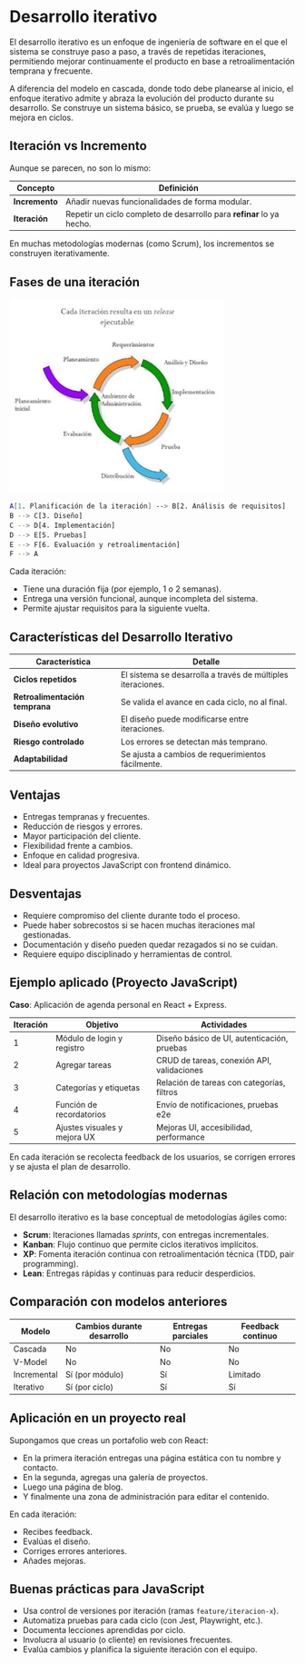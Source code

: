 # **Desarrollo iterativo**

El desarrollo iterativo es un enfoque de ingeniería de software en el que el sistema se construye paso a paso, a través de repetidas iteraciones, permitiendo mejorar continuamente el producto en base a retroalimentación temprana y frecuente.

A diferencia del modelo en cascada, donde todo debe planearse al inicio, el enfoque iterativo admite y abraza la evolución del producto durante su desarrollo.
Se construye un sistema básico, se prueba, se evalúa y luego se mejora en ciclos.



## Iteración vs Incremento

Aunque se parecen, no son lo mismo:

| Concepto       | Definición                                                            |
| -------------- | --------------------------------------------------------------------- |
| **Incremento** | Añadir nuevas funcionalidades de forma modular.                       |
| **Iteración**  | Repetir un ciclo completo de desarrollo para **refinar** lo ya hecho. |

En muchas metodologías modernas (como Scrum), los incrementos se construyen iterativamente.



## Fases de una iteración

![Fases de una iteración | 720](./imagenes/desarrollo_iterativo.jpg)

```bash
A[1. Planificación de la iteración] --> B[2. Análisis de requisitos]
B --> C[3. Diseño]
C --> D[4. Implementación]
D --> E[5. Pruebas]
E --> F[6. Evaluación y retroalimentación]
F --> A
```
Cada iteración:
- Tiene una duración fija (por ejemplo, 1 o 2 semanas).
- Entrega una versión funcional, aunque incompleta del sistema.
- Permite ajustar requisitos para la siguiente vuelta.



## Características del Desarrollo Iterativo

| Característica                 | Detalle                                                     |
| ------------------------------ | ----------------------------------------------------------- |
| **Ciclos repetidos**           | El sistema se desarrolla a través de múltiples iteraciones. |
| **Retroalimentación temprana** | Se valida el avance en cada ciclo, no al final.             |
| **Diseño evolutivo**           | El diseño puede modificarse entre iteraciones.              |
| **Riesgo controlado**          | Los errores se detectan más temprano.                       |
| **Adaptabilidad**              | Se ajusta a cambios de requerimientos fácilmente.           |



## Ventajas

* Entregas tempranas y frecuentes.  
* Reducción de riesgos y errores.  
* Mayor participación del cliente.  
* Flexibilidad frente a cambios.  
* Enfoque en calidad progresiva.  
* Ideal para proyectos JavaScript con frontend dinámico.



## Desventajas

* Requiere compromiso del cliente durante todo el proceso.  
* Puede haber sobrecostos si se hacen muchas iteraciones mal gestionadas.  
* Documentación y diseño pueden quedar rezagados si no se cuidan.  
* Requiere equipo disciplinado y herramientas de control.



## Ejemplo aplicado (Proyecto JavaScript)

**Caso**: Aplicación de agenda personal en React + Express.

| Iteración | Objetivo                     | Actividades                                 |
| --------- | ---------------------------- | ------------------------------------------- |
| 1         | Módulo de login y registro   | Diseño básico de UI, autenticación, pruebas |
| 2         | Agregar tareas               | CRUD de tareas, conexión API, validaciones  |
| 3         | Categorías y etiquetas       | Relación de tareas con categorías, filtros  |
| 4         | Función de recordatorios     | Envío de notificaciones, pruebas e2e        |
| 5         | Ajustes visuales y mejora UX | Mejoras UI, accesibilidad, performance      |

En cada iteración se recolecta feedback de los usuarios, se corrigen errores y se ajusta el plan de desarrollo.



## Relación con metodologías modernas

El desarrollo iterativo es la base conceptual de metodologías ágiles como:
- **Scrum**: Iteraciones llamadas _sprints_, con entregas incrementales.
- **Kanban**: Flujo continuo que permite ciclos iterativos implícitos.
- **XP**: Fomenta iteración continua con retroalimentación técnica (TDD, pair programming).
- **Lean**: Entregas rápidas y continuas para reducir desperdicios.



## Comparación con modelos anteriores

| Modelo      | Cambios durante desarrollo | Entregas parciales | Feedback continuo |
| ----------- | -------------------------- | ------------------ | ----------------- |
| Cascada     | No                         | No                 | No                |
| V-Model     | No                         | No                 | No                |
| Incremental | Sí (por módulo)            | Sí                 | Limitado          |
| Iterativo   | Sí (por ciclo)             | Sí                 | Sí                |



## Aplicación en un proyecto real

Supongamos que creas un portafolio web con React:
- En la primera iteración entregas una página estática con tu nombre y contacto.
- En la segunda, agregas una galería de proyectos.
- Luego una página de blog. 
- Y finalmente una zona de administración para editar el contenido.

En cada iteración:
- Recibes feedback.
- Evalúas el diseño.
- Corriges errores anteriores.
- Añades mejoras.



## Buenas prácticas para JavaScript

- Usa control de versiones por iteración (ramas `feature/iteracion-x`).
- Automatiza pruebas para cada ciclo (con Jest, Playwright, etc.).
- Documenta lecciones aprendidas por ciclo.
- Involucra al usuario (o cliente) en revisiones frecuentes.
- Evalúa cambios y planifica la siguiente iteración con el equipo.